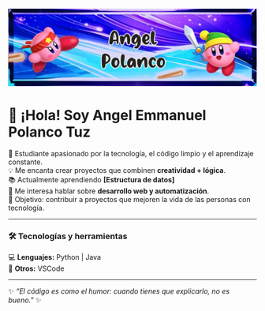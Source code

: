 ![Banner](./banner.png)

# 👋 ¡Hola! Soy Angel Emmanuel Polanco Tuz

🚀 Estudiante apasionado por la tecnología, el código limpio y el aprendizaje constante.  
💡 Me encanta crear proyectos que combinen **creatividad + lógica**.  
📚 Actualmente aprendiendo **[Estructura de datos]**  
💬 Me interesa hablar sobre **desarrollo web y automatización**.  
🎯 Objetivo: contribuir a proyectos que mejoren la vida de las personas con tecnología.  

---

### 🛠️ Tecnologías y herramientas
💻 **Lenguajes:** Python | Java  
🧠 **Otros:** VSCode  

---

✨ _“El código es como el humor: cuando tienes que explicarlo, no es bueno.”_ ✨
